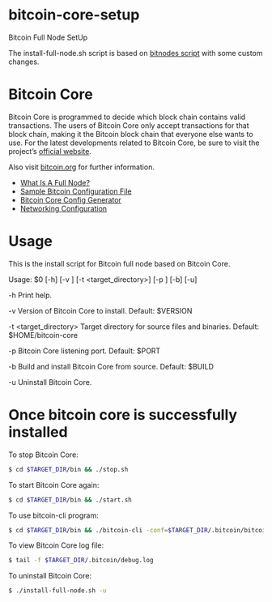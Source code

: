 # bitcoin-core-setup
Bitcoin Full Node SetUp

The install-full-node.sh script is based on [bitnodes script](https://bitnodes.io/install-full-node.sh) with some custom changes.

# Bitcoin Core

Bitcoin Core is programmed to decide which block chain contains valid transactions. The users of Bitcoin Core only accept transactions 
for that block chain, making it the Bitcoin block chain that everyone else wants to use. For the latest developments related to Bitcoin Core, 
be sure to visit the project’s [official website](https://bitcoincore.org/).

Also visit [bitcoin.org](https://bitcoin.org/en/bitcoin-core/) for further information.

-   [What Is A Full Node?](https://bitcoin.org/en/full-node#what-is-a-full-node)
-   [Sample Bitcoin Configuration File](https://github.com/bitcoin/bitcoin/blob/master/share/examples/bitcoin.conf)
-   [Bitcoin Core Config Generator](https://jlopp.github.io/bitcoin-core-config-generator/)
-   [Networking Configuration](https://bitcoin.org/en/full-node#network-configuration)

# Usage

This is the install script for Bitcoin full node based on Bitcoin Core.

  Usage: $0 [-h] [-v <version>] [-t <target_directory>] [-p <port>] [-b] [-u]

  -h
      Print help.

  -v <version>
      Version of Bitcoin Core to install.
      Default: $VERSION

  -t <target_directory>
      Target directory for source files and binaries.
      Default: $HOME/bitcoin-core

  -p <port>
      Bitcoin Core listening port.
      Default: $PORT

  -b
      Build and install Bitcoin Core from source.
      Default: $BUILD

  -u
      Uninstall Bitcoin Core.
      
# Once bitcoin core is successfully installed

To stop Bitcoin Core:
```sh
$ cd $TARGET_DIR/bin && ./stop.sh
```
  
To start Bitcoin Core again:
```sh
$ cd $TARGET_DIR/bin && ./start.sh
```

To use bitcoin-cli program:
```sh
$ cd $TARGET_DIR/bin && ./bitcoin-cli -conf=$TARGET_DIR/.bitcoin/bitcoin.conf getnetworkinfo
```

To view Bitcoin Core log file:
```sh
$ tail -f $TARGET_DIR/.bitcoin/debug.log
```

To uninstall Bitcoin Core:
```sh
$ ./install-full-node.sh -u
```

